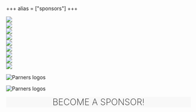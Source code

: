 +++
alias = ["sponsors"]
+++

<!--
<div class="mobileHide">
    <p style="text-align: center">
        <font size="+3"> Co-organizers </font>
    </p>    
</div>

<div class="hide-on-desktop">
    <p style="text-align: center">
        <font size="+2"> Co-organizers </font>
    </p>        
</div>
-->

<div class="container_coorg">
	<div class="button"> <a href="https://solo-inline.com/"><img src="/img/sponsorlogos/BoutiqueSoloInline.png"></a> </div> 
    <div class="button"> <a href="https://hochelaga.ca/"><img src="/img/sponsorlogos/Hochelaga2.png"></a> </div>
</div>

<!--
<div class="mobileHide">
    <p style="text-align: center">
        <font size="+3"> Main Sponsors </font>
    </p>    
</div>

<div class="hide-on-desktop">
    <p style="text-align: center">
        <font size="+2"> Main Sponsors </font>
    </p>        
</div>
-->

<style type="text/css">
        .mobileHide { display: inline;}
        /* Smartphone Portrait and Landscape */
        @media only screen
        and (min-device-width : 320px)
        and (max-device-width : 480px){  .mobileHide { display: none;}}
     </style>

<style type="text/css">
@media screen and (min-width: 481px) {
  .hide-on-desktop {
    display: none;
  }
}
 </style>

<div class="container_sponsors1">
  <div class="button"> <a href="https://www.rollerblade.com/canada/"><img src="/img/sponsorlogos/Rollerblade.png"> </a> </div>   
</div>


<div class="container_sponsors3">
    <div class="button"> <a href="https://www.echoskates.com/"><img src="/img/sponsorlogos/Echo.png"> </a>  </div>
    <div class="button"> <a href="https://k2skates.com/"><img src="/img/sponsorlogos/K2_resized.png"> </a>  </div>
    <div class="button"> <a href="https://impalarollerskates.com/"><img src="/img/sponsorlogos/Impala.jpg"> </a> </div>
 </div>

<div class="container_sponsors3">
    <div class="button"> <a href="https://riedellskates.com/"><img src="/img/sponsorlogos/Riedell_resized.png"> </a> </div>
    <div class="button"> <a href="https://brunnyhardcore.com/"><img src="/img/sponsorlogos/Brunny_resized.jpg"> </a>  </div>
    <div class="button"> <a href="https://www.skatepro.ca/en/"><img src="/img/sponsorlogos/Skatepro.jpg"> </a>  </div>
</div>

<!--
<div class="mobileHide">
    <p style="text-align: center">
        <font size="+3"> Sponsoring Partners </font>
    </p>    
</div>

<div class="hide-on-desktop">
    <p style="text-align: center">
        <font size="+2"> Sponsoring Partners </font>
    </p>        
</div>
-->

![Parners logos](/img/sponsorlogos/sponsoringpartners_grid.png "100%")

<!--
<div class="mobileHide">
    <p style="text-align: center">
        <font size="+3"> Partners </font>
    </p>    
</div>

<div class="hide-on-desktop">
    <p style="text-align: center">
        <font size="+2"> Partners </font>
    </p>        
</div>
-->

![Parners logos](/img/sponsorlogos/partners_logos.png "100%")


<div class="container">
	<div style="background-color: #f8f8f8;" class="bg-white text-center mx-2 px-4 py-10 flex flex-row justify-center items-center duration-300 transform h-full hover:-translate-y-1 hover:shadow-lg"> <a style="text-decoration:none; font-weight:200" href="/en/sponsor-us/"><p style="text-align: center">
<font size="+2"> BECOME A SPONSOR! </font> </p>
    </a> 
</div>




